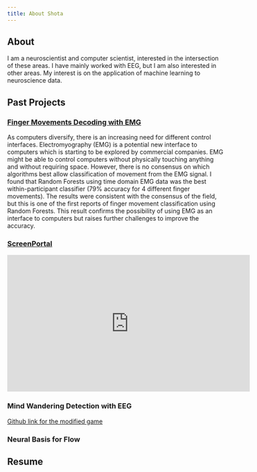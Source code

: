 ```yaml
---
title: About Shota
---
```


## About

I am a neuroscientist and computer scientist, interested in the intersection of these areas. I have mainly worked with EEG, but I am also interested in other areas. My interest is on the application of machine learning to neuroscience data. 

## Past Projects
### [Finger Movements Decoding with EMG](Projects/finger_movement.md)

As computers diversify, there is an increasing need for different control interfaces. Electromyography (EMG) is a potential new interface to computers which is starting to be explored by commercial companies. EMG might be able to control computers without physically touching anything and without requiring space. However, there is no consensus on which algorithms best allow classification of movement from the EMG signal. I found that Random Forests using time domain EMG data was the best within-participant classifier (79% accuracy for 4 different finger movements). The results were consistent with the consensus of the field, but this is one of the first reports of finger movement classification using Random Forests. This result confirms the possibility of using EMG as an interface to computers but raises further challenges to improve the accuracy.


### [ScreenPortal](Projects/screen_portal.md)
<iframe width="560" height="315" src="https://www.youtube.com/embed/8GxPDpcuHXk?autoplay=1&loop=1" frameborder="0" allow="accelerometer; autoplay; encrypted-media; gyroscope; picture-in-picture" allowfullscreen></iframe>



### Mind Wandering Detection with EEG

[Github link for the modified game](https://github.com/shota-yasunaga/Mohammad-s-lab)

### Neural Basis for Flow


## Resume
